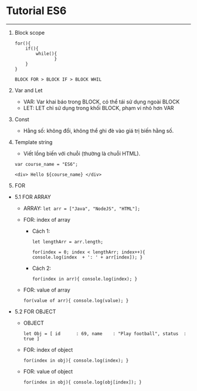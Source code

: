 # Tutorial ES6
----------------------------------------------------
1. 	Block scope
	    
	    for(){ 
			if(){
			    while(){
			    	   }
			}
	    }
	    
	    BLOCK FOR > BLOCK IF > BLOCK WHIL

2. 	Var and Let
	- VAR: Var khai báo trong BLOCK, có thể tái sử dụng ngoài BLOCK
	- LET: LET chỉ sử dụng trong khối BLOCK, phạm vi nhỏ hơn VAR

3. 	Const
	- Hằng số: không đổi, không thể ghi đè vào giá trị biến hằng số.

4. 	Template string
	- Viết lồng biến với chuỗi (thường là chuỗi HTML).

	`var course_name = "ES6";`
	
	`<div> Hello ${course_name} </div>`

5. FOR
- 5.1 FOR ARRAY
	- ARRAY: 
	`let arr = ["Java", "NodeJS", "HTML"];`

	- FOR: index of array
		- Cách 1:

			`let lengthArr = arr.length;`

			`for(index = 0; index < lengthArr; index++){
				console.log(index  + ': ' + arr[index]);
			}`

		- Cách 2:
		
			`for(index in arr){
				console.log(index);
			}`

	- FOR: value of array
	
		`for(value of arr){
			console.log(value);
		}`


- 5.2	FOR OBJECT
	- OBJECT
	
		`let Obj = [
			id		: 69,
			name	: "Play football",
			status	: true
		]`

	- FOR: index of object
	
		`for(index in obj){
			console.log(index);
		}`

	- FOR: value of object
	
		`for(index in obj){
			console.log(obj[index]);
		}`




	






